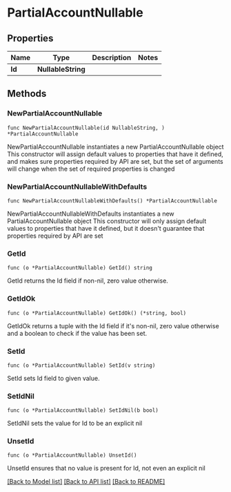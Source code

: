 # PartialAccountNullable

## Properties

Name | Type | Description | Notes
------------ | ------------- | ------------- | -------------
**Id** | **NullableString** |  | 

## Methods

### NewPartialAccountNullable

`func NewPartialAccountNullable(id NullableString, ) *PartialAccountNullable`

NewPartialAccountNullable instantiates a new PartialAccountNullable object
This constructor will assign default values to properties that have it defined,
and makes sure properties required by API are set, but the set of arguments
will change when the set of required properties is changed

### NewPartialAccountNullableWithDefaults

`func NewPartialAccountNullableWithDefaults() *PartialAccountNullable`

NewPartialAccountNullableWithDefaults instantiates a new PartialAccountNullable object
This constructor will only assign default values to properties that have it defined,
but it doesn't guarantee that properties required by API are set

### GetId

`func (o *PartialAccountNullable) GetId() string`

GetId returns the Id field if non-nil, zero value otherwise.

### GetIdOk

`func (o *PartialAccountNullable) GetIdOk() (*string, bool)`

GetIdOk returns a tuple with the Id field if it's non-nil, zero value otherwise
and a boolean to check if the value has been set.

### SetId

`func (o *PartialAccountNullable) SetId(v string)`

SetId sets Id field to given value.


### SetIdNil

`func (o *PartialAccountNullable) SetIdNil(b bool)`

 SetIdNil sets the value for Id to be an explicit nil

### UnsetId
`func (o *PartialAccountNullable) UnsetId()`

UnsetId ensures that no value is present for Id, not even an explicit nil

[[Back to Model list]](../README.md#documentation-for-models) [[Back to API list]](../README.md#documentation-for-api-endpoints) [[Back to README]](../README.md)



